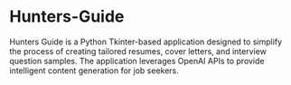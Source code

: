 # Hunters-Guide
Hunters Guide is a Python Tkinter-based application designed to simplify the process of creating tailored resumes, cover letters, and interview question samples. The application leverages OpenAI APIs to provide intelligent content generation for job seekers.
